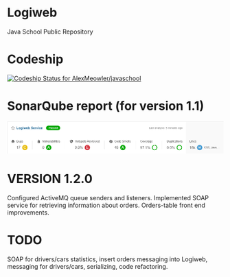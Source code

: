 # Logiweb
Java School Public Repository

# Codeship
[![Codeship Status for AlexMeowler/javaschool](https://app.codeship.com/projects/ae9cc548-5107-43bc-a4c0-60ee813c0211/status?branch=main)](https://app.codeship.com/projects/423888)

# SonarQube report (for version 1.1)
![SonarQube report](sonar.png?raw=true "SonarQube Report")

# VERSION 1.2.0

Configured ActiveMQ queue senders and listeners. Implemented SOAP service for retrieving information about orders. Orders-table front end improvements. 

# TODO

SOAP for drivers/cars statistics, insert orders messaging into Logiweb, messaging for drivers/cars, serializing, code refactoring.